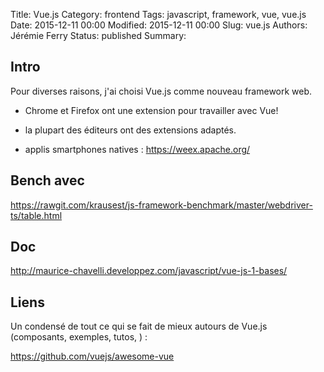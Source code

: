 Title: Vue.js
Category: frontend
Tags: javascript, framework, vue, vue.js
Date: 2015-12-11 00:00
Modified: 2015-12-11 00:00
Slug: vue.js
Authors: Jérémie Ferry
Status: published
Summary:

## Intro

Pour diverses raisons, j'ai choisi Vue.js comme nouveau framework web.

* Chrome et Firefox ont une extension pour travailler avec Vue!

* la plupart des éditeurs ont des extensions adaptés.

* applis smartphones natives : https://weex.apache.org/

## Bench avec 

https://rawgit.com/krausest/js-framework-benchmark/master/webdriver-ts/table.html

## Doc

http://maurice-chavelli.developpez.com/javascript/vue-js-1-bases/

## Liens

Un condensé de tout ce qui se fait de mieux autours de Vue.js (composants, exemples, tutos, ) :

https://github.com/vuejs/awesome-vue
